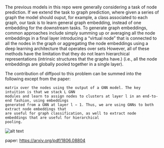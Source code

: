 The previous models in this repo were generally considering a task of node prediction. If we extend the task to graph prediction, where given a series of graph the model should ouput, for example, a class associated to each graph, our task is to learn general graph embedding, instead of one embedding for the downstream tasks. To generate graph embeddings, common approaches include simply
summing up or averaging all the node embeddings in a final layer introducing a “virtual node”
that is connected to all the nodes in the graph or aggregating the node embeddings using a deep
learning architecture that operates over sets  However, all of these methods have the limitation
that they do not learn hierarchical representations (intrinsic structures that the graphs have.) (i.e., all the node embeddings are globally pooled
together in a single layer). 

The contribution of diffpool to this problem can be summed into the following except from the paper:

```Our proposed approach, DIFFPOOL, addresses the above challenges by learning a cluster assignment
matrix over the nodes using the output of a GNN model. The key intuition is that we stack L GNN
modules and learn to assign nodes to clusters at layer l in an end-to-end fashion, using embeddings
generated from a GNN at layer l − 1. Thus, we are using GNNs to both extract node embeddings that
are useful for graph classification, as well to extract node embeddings that are useful for hierarchical
pooling.
```

![alt text](diffpool.png)

paper: https://arxiv.org/pdf/1806.08804